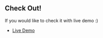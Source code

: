 ## Check Out!

If you would like to check it with live demo  :) 

- [Live Demo](https://main--whiteaura.netlify.app/)
